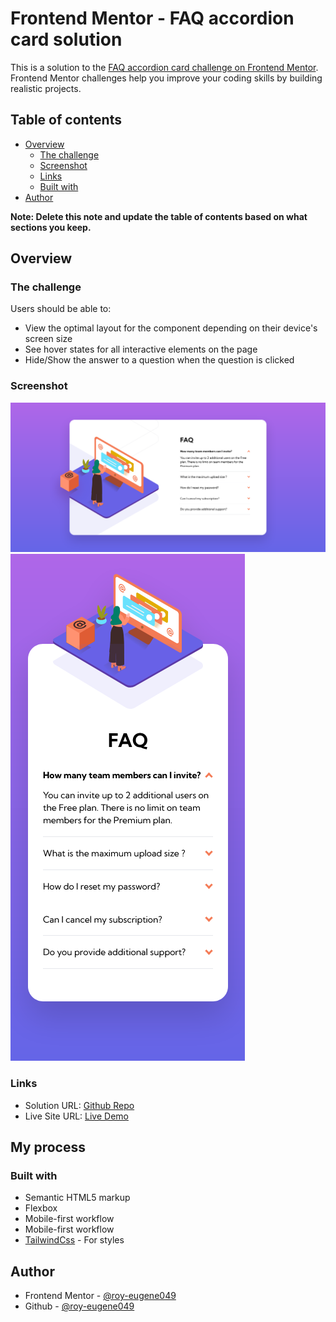 # Frontend Mentor - FAQ accordion card solution

This is a solution to the [FAQ accordion card challenge on Frontend Mentor](https://www.frontendmentor.io/challenges/faq-accordion-card-XlyjD0Oam). Frontend Mentor challenges help you improve your coding skills by building realistic projects.

## Table of contents

- [Overview](#overview)
  - [The challenge](#the-challenge)
  - [Screenshot](#screenshot)
  - [Links](#links)
  - [Built with](#built-with)
- [Author](#author)

**Note: Delete this note and update the table of contents based on what sections you keep.**

## Overview

### The challenge

Users should be able to:

- View the optimal layout for the component depending on their device's screen size
- See hover states for all interactive elements on the page
- Hide/Show the answer to a question when the question is clicked

### Screenshot

![Desktop](./Designs/desktop.png)
![Mobile](./Designs/mobile.png)

### Links

- Solution URL: [Github Repo](https://github.com/yash-278/Frontend-Mentor-Challenges/tree/main/Faq-Accordion-Card)
- Live Site URL: [Live Demo](https://yash-278.github.io/Frontend-Mentor-Challenges/Faq-Accordion-Card/index.html)

## My process

### Built with

- Semantic HTML5 markup
- Flexbox
- Mobile-first workflow
- Mobile-first workflow
- [TailwindCss](https://tailwindcss.com/) - For styles

## Author

- Frontend Mentor - [@roy-eugene049](https://www.frontendmentor.io/profile/roy-eugene049)
- Github - [@roy-eugene049](https://github.com/roy-eugene049)
